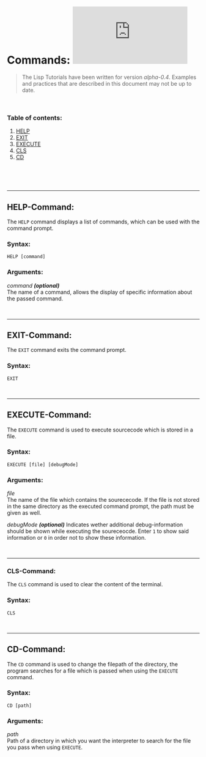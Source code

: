 # Commands: ![](https://img.shields.io/github/size/Christian-2003/LISP-Interpreter/Documentation/Command%20Prompt/Commands.md?label=File%20size)
> The Lisp Tutorials have been written for version _alpha-0.4_. Examples and practices that are described in this document may not be up to date.

<br/>

### Table of contents:
1. [HELP](#help)
2. [EXIT](#exit)
3. [EXECUTE](#execute)
4. [CLS](#cls)
5. [CD](#cd)

<br/>
<br/>
<br/>

***

## HELP-Command: <a name="help"></a>

The `HELP` command displays a list of commands, which can be used with the command prompt.

### Syntax:
`HELP [command]`

### Arguments:
_command **(optional)**_
<br/>
The name of a command, allows the display of specific information about the passed command.

<br/>

***

## EXIT-Command: <a name="exit"></a>

The `EXIT` command exits the command prompt.

### Syntax:
`EXIT`

<br/>

***

## EXECUTE-Command: <a name="execute"></a>

The `EXECUTE` command is used to execute sourcecode which is stored in a file.

### Syntax:
`EXECUTE [file] [debugMode]`

### Arguments:
_file_
<br/>
The name of the file which contains the sourececode. If the file is not stored in the same directory as the executed command prompt, the path must be given as well.

_debugMode **(optional)**_
Indicates wether additional debug-information should be shown while executing the soureceocde. Enter `1` to show said information or `0` in order not to show these information.

<br/>

***

### CLS-Command: <a name="cls"></a>

The `CLS` command is used to clear the content of the terminal.

### Syntax:
`CLS`

<br/>

***

## CD-Command: <a name="cd"></a>

The `CD` command is used to change the filepath of the directory, the program searches for a file which is passed when using the `EXECUTE` command.

### Syntax:
`CD [path]`

### Arguments:
_path_
<br/>
Path of a directory in which you want the interpreter to search for the file you pass when using `EXECUTE`.
